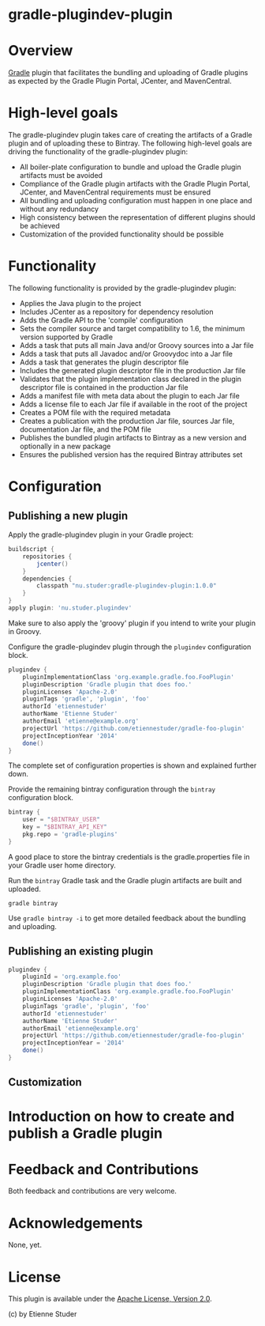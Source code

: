 gradle-plugindev-plugin
=======================

# Overview
[Gradle](http://www.gradle.org) plugin that facilitates the bundling and uploading 
of Gradle plugins as expected by the Gradle Plugin Portal, JCenter, and MavenCentral.

# High-level goals
The gradle-plugindev plugin takes care of creating the artifacts of a Gradle plugin and of uploading these to Bintray. The 
following high-level goals are driving the functionality of the gradle-plugindev plugin: 

 * All boiler-plate configuration to bundle and upload the Gradle plugin artifacts must be avoided
 * Compliance of the Gradle plugin artifacts with the Gradle Plugin Portal, JCenter, and MavenCentral requirements must be ensured
 * All bundling and uploading configuration must happen in one place and without any redundancy
 * High consistency between the representation of different plugins should be achieved
 * Customization of the provided functionality should be possible 

# Functionality

The following functionality is provided by the gradle-plugindev plugin:
 
 * Applies the Java plugin to the project
 * Includes JCenter as a repository for dependency resolution
 * Adds the Gradle API to the 'compile' configuration
 * Sets the compiler source and target compatibility to 1.6, the minimum version supported by Gradle
 * Adds a task that puts all main Java and/or Groovy sources into a Jar file
 * Adds a task that puts all Javadoc and/or Groovydoc into a Jar file
 * Adds a task that generates the plugin descriptor file
 * Includes the generated plugin descriptor file in the production Jar file
 * Validates that the plugin implementation class declared in the plugin descriptor file is contained in the production Jar file
 * Adds a manifest file with meta data about the plugin to each Jar file
 * Adds a license file to each Jar file if available in the root of the project
 * Creates a POM file with the required metadata
 * Creates a publication with the production Jar file, sources Jar file, documentation Jar file, and the POM file
 * Publishes the bundled plugin artifacts to Bintray as a new version and optionally in a new package
 * Ensures the published version has the required Bintray attributes set

# Configuration

## Publishing a new plugin

Apply the gradle-plugindev plugin in your Gradle project:

```groovy
buildscript {
    repositories {
        jcenter()
    }
    dependencies {
        classpath "nu.studer:gradle-plugindev-plugin:1.0.0"
    }
}
apply plugin: 'nu.studer.plugindev'
```

Make sure to also apply the 'groovy' plugin if you intend to write your plugin in Groovy.

Configure the gradle-plugindev plugin through the `plugindev` configuration block.  

```groovy
plugindev {
    pluginImplementationClass 'org.example.gradle.foo.FooPlugin'
    pluginDescription 'Gradle plugin that does foo.'
    pluginLicenses 'Apache-2.0'
    pluginTags 'gradle', 'plugin', 'foo'
    authorId 'etiennestuder'
    authorName 'Etienne Studer'
    authorEmail 'etienne@example.org'
    projectUrl 'https://github.com/etiennestuder/gradle-foo-plugin'
    projectInceptionYear '2014'
    done()
}
```

The complete set of configuration properties is shown and explained further down.

Provide the remaining bintray configuration through the `bintray` configuration block.

```groovy
bintray {
    user = "$BINTRAY_USER"
    key = "$BINTRAY_API_KEY"
    pkg.repo = 'gradle-plugins'
}
```

A good place to store the bintray credentials is the gradle.properties file in your Gradle user home directory.

Run the `bintray` Gradle task and the Gradle plugin artifacts are built and uploaded. 

```console
gradle bintray
```

Use `gradle bintray -i` to get more detailed feedback about the bundling and uploading.
 
## Publishing an existing plugin

```groovy
plugindev {
    pluginId = 'org.example.foo'
    pluginDescription 'Gradle plugin that does foo.'
    pluginImplementationClass 'org.example.gradle.foo.FooPlugin'
    pluginLicenses 'Apache-2.0'
    pluginTags 'gradle', 'plugin', 'foo'
    authorId 'etiennestuder'
    authorName 'Etienne Studer'
    authorEmail 'etienne@example.org'
    projectUrl 'https://github.com/etiennestuder/gradle-foo-plugin'
    projectInceptionYear = '2014'
    done()
}
```

## Customization

# Introduction on how to create and publish a Gradle plugin

# Feedback and Contributions

Both feedback and contributions are very welcome.

# Acknowledgements

None, yet.

# License
This plugin is available under the [Apache License, Version 2.0](http://www.apache.org/licenses/LICENSE-2.0.html).

(c) by Etienne Studer
